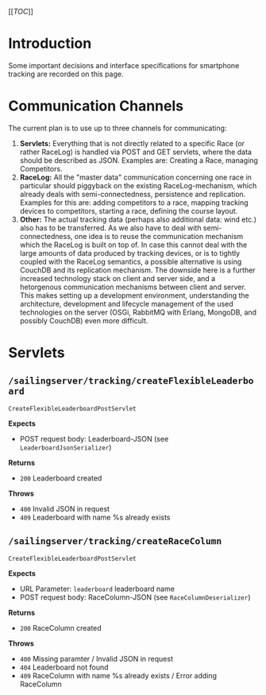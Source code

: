 [[_TOC_]]

# Introduction
Some important decisions and interface specifications for smartphone tracking are recorded on this page.

# Communication Channels
The current plan is to use up to three channels for communicating:
1. **Servlets:** Everything that is not directly related to a specific Race (or rather RaceLog) is handled via POST and GET servlets, where the data should be described as JSON. Examples are: Creating a Race, managing Competitors.
2. **RaceLog:** All the "master data" communication concerning one race in particular should piggyback on the existing RaceLog-mechanism, which already deals with semi-connectedness, persistence and replication. Examples for this are: adding competitors to a race, mapping tracking devices to competitors, starting a race, defining the course layout.
3. **Other:** The actual tracking data (perhaps also additional data: wind etc.) also has to be transferred. As we also have to deal with semi-connectedness, one idea is to reuse the communication mechanism which the RaceLog is built on top of. In case this cannot deal with the large amounts of data produced by tracking devices, or is to tightly coupled with the RaceLog semantics, a possible alternative is using CouchDB and its replication mechanism. The downside here is a further increased technology stack on client and server side, and a hetorgenous communication mechanisms between client and server. This makes setting up a development environment, understanding the architecture, development and lifecycle management of the used technologies on the server (OSGi, RabbitMQ with Erlang, MongoDB, and possibly CouchDB) even more difficult.

# Servlets
## `/sailingserver/tracking/createFlexibleLeaderboard`
`CreateFlexibleLeaderboardPostServlet`

**Expects**
* POST request body: Leaderboard-JSON (see `LeaderboardJsonSerializer`)

**Returns**
* `200` Leaderboard created

**Throws**
* `400` Invalid JSON in request
* `409` Leaderboard with name %s already exists

## `/sailingserver/tracking/createRaceColumn`
`CreateFlexibleLeaderboardPostServlet`

**Expects**
* URL Parameter: `leaderboard` leaderboard name
* POST request body: RaceColumn-JSON (see `RaceColumnDeserializer`)

**Returns**
* `200` RaceColumn created

**Throws**
* `400` Missing paramter / Invalid JSON in request
* `404` Leaderboard not found
* `409` RaceColumn with name %s already exists / Error adding RaceColumn
